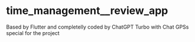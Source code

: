 # time_management__review_app
Based by Flutter and completelly coded by ChatGPT Turbo with Chat GPSs special for the project
